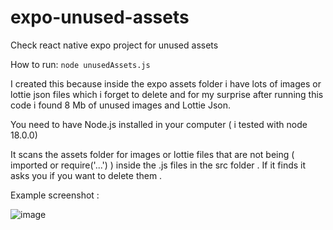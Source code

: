 # expo-unused-assets
Check react native expo project for unused assets

How to run: ```node unusedAssets.js```

I created this because inside the expo assets folder i have lots of images or lottie json files which i forget to delete and for my surprise after running this code i found 8 Mb of unused images and Lottie Json.

You need to have Node.js installed in your computer ( i tested with node 18.0.0)

It scans the assets folder for images or lottie files that are not being ( imported or require('...') ) inside the .js files in the src folder . If it finds it asks you if you want to delete them .

Example screenshot :



![image](https://github.com/goxr3plus/expo-unused-assets/assets/20374208/3b4f5e52-7a38-4e93-af53-09a69edbe6c2)

